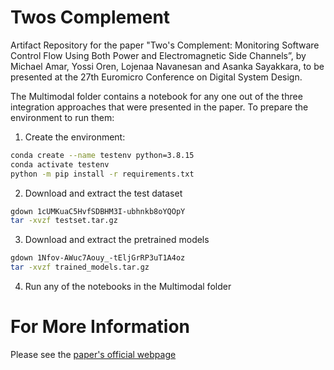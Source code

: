 # Twos Complement
Artifact Repository for the paper "Two's Complement: Monitoring Software Control Flow Using Both Power and Electromagnetic Side Channels”, by Michael Amar, Yossi Oren, Lojenaa Navanesan and Asanka Sayakkara, to be presented at the 27th Euromicro Conference on Digital System Design.

The Multimodal folder contains a notebook for any one out of the three integration approaches that were presented in the paper.
To prepare the environment to run them:

1. Create the environment:
```bash
conda create --name testenv python=3.8.15
conda activate testenv
python -m pip install -r requirements.txt
```


2. Download and extract the test dataset
```bash
gdown 1cUMKuaC5HvfSDBHM3I-ubhnkb8oYQOpY
tar -xvzf testset.tar.gz
```

3. Download and extract the pretrained models
```bash
gdown 1Nfov-AWuc7Aouy_-tEljGrRP3uT1A4oz
tar -xvzf trained_models.tar.gz
```

4. Run any of the notebooks in the Multimodal folder

# For More Information
Please see the [paper's official webpage](https://orenlab.sise.bgu.ac.il/p/TwosComplement)
